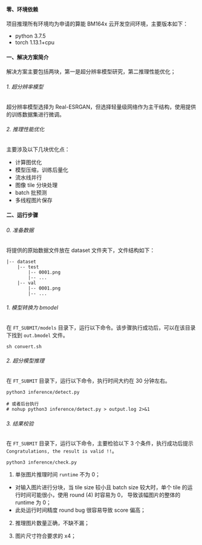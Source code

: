 

#### 零、环境依赖

项目推理所有环境均为申请的算能 BM164x 云开发空间环境，主要版本如下：

- python 3.7.5
- torch 1.13.1+cpu


#### 一、解决方案简介

解决方案主要包括两块，第一是超分辨率模型研究，第二推理性能优化；

###### 1. 超分辨率模型

超分辨率模型选择为 Real-ESRGAN，但选择轻量级网络作为主干结构，使用提供的训练数据集进行微调。

###### 2. 推理性能优化

主要涉及以下几块优化点：

- 计算图优化
- 模型压缩，训练后量化
- 流水线并行
- 图像 tile 分块处理 
- batch 批预测
- 多线程图片保存

#### 二、运行步骤

###### 0. 准备数据

将提供的原始数据文件放在 dataset 文件夹下，文件结构如下：

```shell
|-- dataset
    |-- test
        |-- 0001.png
        |-- ...
    |-- val
        |-- 0001.png
        |-- ...
```


###### 1. 模型转换为 bmodel

在 `FT_SUBMIT/models` 目录下，运行以下命令。该步骤执行成功后，可以在该目录下找到 `out.bmodel` 文件。

```shell
sh convert.sh
```


###### 2. 超分模型推理

在 `FT_SUBMIT` 目录下，运行以下命令，执行时间大约在 30 分钟左右。

```shell
python3 inference/detect.py

# 或者后台执行
# nohup python3 inference/detect.py > output.log 2>&1
```

###### 3. 结果校验

在 `FT_SUBMIT` 目录下，运行以下命令，主要检验以下 3 个条件，执行成功后提示 `Congratulations, the result is valid !!`。

```shell
python3 inference/check.py
```

1. 单张图片推理时间 `runtime` 不为 0；

  - 对输入图片进行分块，当 tile size 较小且 batch size 较大时，单个 tile 的运行时间可能很小，使用 round (4) 时容易为 0， 导致该幅图片的整体的 runtime 为 0；
  - 此处运行时间精度 round bug 很容易导致 score 偏高；

2. 推理图片数量正确，不缺不漏；

3. 图片尺寸符合要求的 x4；

